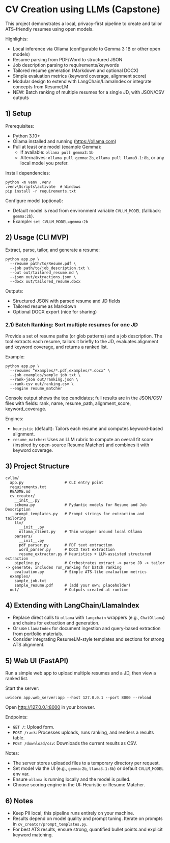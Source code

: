 # CV Creation using LLMs (Capstone)

This project demonstrates a local, privacy-first pipeline to create and tailor ATS-friendly resumes using open models.

Highlights:
- Local inference via Ollama (configurable to Gemma 3 1B or other open models)
- Resume parsing from PDF/Word to structured JSON
- Job description parsing to requirements/keywords
- Tailored resume generation (Markdown and optional DOCX)
- Simple evaluation metrics (keyword coverage, alignment score)
- Modular design to extend with LangChain/LlamaIndex or integrate concepts from ResumeLM
- NEW: Batch ranking of multiple resumes for a single JD, with JSON/CSV outputs

## 1) Setup

Prerequisites:
- Python 3.10+
- Ollama installed and running (https://ollama.com)
- Pull at least one model (example Gemma):
  - If available: `ollama pull gemma3:1b`
  - Alternatives: `ollama pull gemma:2b`, `ollama pull llama3.1:8b`, or any local model you prefer.

Install dependencies:
```
python -m venv .venv
.venv\Scripts\activate  # Windows
pip install -r requirements.txt
```

Configure model (optional):
- Default model is read from environment variable `CVLLM_MODEL` (fallback: `gemma:2b`).
- Example: `set CVLLM_MODEL=gemma:2b`

## 2) Usage (CLI MVP)

Extract, parse, tailor, and generate a resume:
```
python app.py \
  --resume path/to/Resume.pdf \
  --job path/to/job_description.txt \
  --out out/tailored_resume.md \
  --json out/extractions.json \
  --docx out/tailored_resume.docx
```

Outputs:
- Structured JSON with parsed resume and JD fields
- Tailored resume as Markdown
- Optional DOCX export (nice for sharing)

### 2.1) Batch Ranking: Sort multiple resumes for one JD

Provide a set of resume paths (or glob patterns) and a job description. The tool extracts each resume, tailors it briefly to the JD, evaluates alignment and keyword coverage, and returns a ranked list.

Example:
```
python app.py \
  --resumes "examples/*.pdf,examples/*.docx" \
  --job examples/sample_job.txt \
  --rank-json out/ranking.json \
  --rank-csv out/ranking.csv \
  --engine resume_matcher
```

Console output shows the top candidates; full results are in the JSON/CSV files with fields: rank, name, resume_path, alignment_score, keyword_coverage.

Engines:
- `heuristic` (default): Tailors each resume and computes keyword-based alignment.
- `resume_matcher`: Uses an LLM rubric to compute an overall fit score (inspired by open-source Resume Matcher) and combines it with keyword coverage.

## 3) Project Structure

```
cvllm/
  app.py                  # CLI entry point
  requirements.txt
  README.md
  cv_creator/
    __init__.py
    schema.py             # Pydantic models for Resume and Job Description
    prompt_templates.py   # Prompt strings for extraction and tailoring
    llm/
      __init__.py
      ollama_client.py    # Thin wrapper around local Ollama
    parsers/
      __init__.py
      pdf_parser.py       # PDF text extraction
      word_parser.py      # DOCX text extraction
      resume_extractor.py # Heuristics + LLM-assisted structured extraction
    pipeline.py           # Orchestrates extract -> parse JD -> tailor -> generate; includes run_ranking for batch ranking
    evaluation.py         # Simple ATS-like evaluation metrics
  examples/
    sample_job.txt
    sample_resume.pdf     # (add your own; placeholder)
  out/                    # Outputs created at runtime
```

## 4) Extending with LangChain/LlamaIndex
- Replace direct calls to `ollama` with `langchain` wrappers (e.g., `ChatOllama`) and chains for extraction and generation.
- Or use `LlamaIndex` for document ingestion and query-based extraction from portfolio materials.
- Consider integrating ResumeLM-style templates and sections for strong ATS alignment.

## 5) Web UI (FastAPI)

Run a simple web app to upload multiple resumes and a JD, then view a ranked list.

Start the server:
```
uvicorn app.web_server:app --host 127.0.0.1 --port 8000 --reload
```

Open http://127.0.0.1:8000 in your browser.

Endpoints:
- `GET /`: Upload form.
- `POST /rank`: Processes uploads, runs ranking, and renders a results table.
- `POST /download/csv`: Downloads the current results as CSV.

Notes:
- The server stores uploaded files to a temporary directory per request.
- Set model via the UI (e.g., `gemma:2b`, `llama3.1:8b`) or default `CVLLM_MODEL` env var.
- Ensure `ollama` is running locally and the model is pulled.
- Choose scoring engine in the UI: Heuristic or Resume Matcher.

## 6) Notes
- Keep PII local; this pipeline runs entirely on your machine.
- Results depend on model quality and prompt tuning. Iterate on prompts in `cv_creator/prompt_templates.py`.
- For best ATS results, ensure strong, quantified bullet points and explicit keyword matching.
